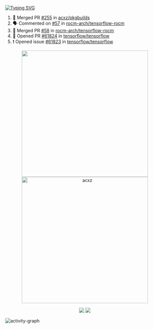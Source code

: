 [![Typing SVG](https://readme-typing-svg.herokuapp.com?size=16&color=AFFFA3&multiline=true&height=75&lines=contributing+to+robotics%2Fae%2Fml%2Fgpu;packaging+it+for+archlinux;ricer)](https://git.io/typing-svg)

<!--START_SECTION:activity-->
1. 🎉 Merged PR [#255](https://github.com/acxz/pkgbuilds/pull/255) in [acxz/pkgbuilds](https://github.com/acxz/pkgbuilds)
2. 🗣 Commented on [#57](https://github.com/rocm-arch/tensorflow-rocm/issues/57#issuecomment-1712679019) in [rocm-arch/tensorflow-rocm](https://github.com/rocm-arch/tensorflow-rocm)
3. 🎉 Merged PR [#58](https://github.com/rocm-arch/tensorflow-rocm/pull/58) in [rocm-arch/tensorflow-rocm](https://github.com/rocm-arch/tensorflow-rocm)
4. 💪 Opened PR [#61824](https://github.com/tensorflow/tensorflow/pull/61824) in [tensorflow/tensorflow](https://github.com/tensorflow/tensorflow)
5. ❗ Opened issue [#61823](https://github.com/tensorflow/tensorflow/issues/61823) in [tensorflow/tensorflow](https://github.com/tensorflow/tensorflow)
<!--END_SECTION:activity-->

<p align="center">
  <img width="400em" src=https://github-readme-stats.vercel.app/api?username=acxz&include_all_commits=true&show_icons=true />
  <img width="400em" src="https://github-readme-streak-stats.herokuapp.com/?user=acxz&" alt="acxz" />
</p>

<p align="center">
  <img src=https://github-readme-stats.vercel.app/api/top-langs/?username=acxz&layout=compact />
  <img src=https://github-profile-trophy.vercel.app/?username=acxz&row=2&column=4 />
</p>

![activity-graph](https://github-readme-activity-graph.vercel.app/graph?username=acxz&bg_color=053c4a&color=ffffff&line=76c533&point=8f2fe1&area=true&hide_border=true&hide_title=true)
